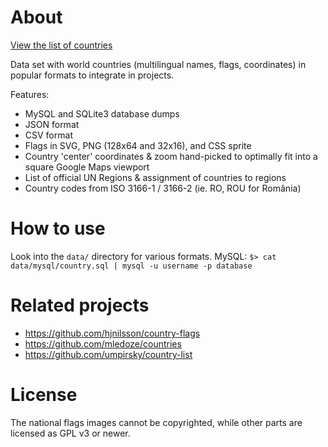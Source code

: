 # About

[View the list of countries](http://cristiroma.github.io/countries)

Data set with world countries (multilingual names, flags, coordinates) in popular formats to integrate in projects.

Features:

* MySQL and SQLite3 database dumps
* JSON format
* CSV format
* Flags in SVG, PNG (128x64 and 32x16), and CSS sprite
* Country 'center' coordinates & zoom hand-picked to optimally fit into a square Google Maps viewport
* List of official UN Regions & assignment of countries to regions
* Country codes from ISO 3166-1 / 3166-2 (ie. RO, ROU for România)


# How to use

Look into the ```data/``` directory for various formats.
MySQL: `$> cat data/mysql/country.sql | mysql -u username -p database`


# Related projects

- https://github.com/hjnilsson/country-flags
- https://github.com/mledoze/countries
- https://github.com/umpirsky/country-list


# License

The national flags images cannot be copyrighted, while other parts are licensed as GPL v3 or newer.